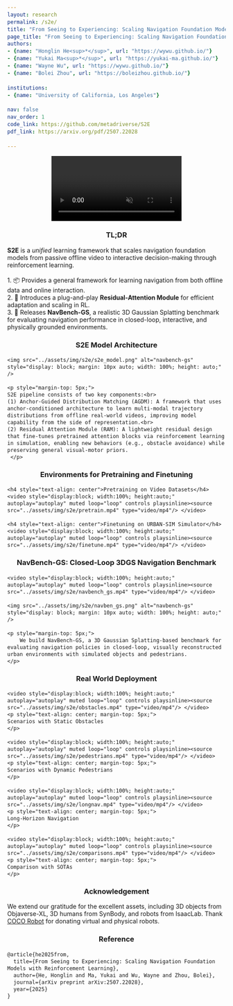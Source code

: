 ```yaml
---
layout: research
permalink: /s2e/
title: "From Seeing to Experiencing: Scaling Navigation Foundation Models with Reinforcement Learning"
page_title: "From Seeing to Experiencing: Scaling Navigation Foundation Models with Reinforcement Learning"
authors:
- {name: "Honglin He<sup>*</sup>", url: "https://wywu.github.io/"}
- {name: "Yukai Ma<sup>*</sup>", url: "https://yukai-ma.github.io/"}
- {name: "Wayne Wu", url: "https://wywu.github.io/"}
- {name: "Bolei Zhou", url: "https://boleizhou.github.io/"}

institutions:
- {name: "University of California, Los Angeles"}

nav: false
nav_order: 1
code_link: https://github.com/metadriverse/S2E
pdf_link: https://arxiv.org/pdf/2507.22028

---
```

<div class="video-container">
  <video loop autoplay muted playsinline src="../assets/img/s2e/s2e.mp4"></video>
</div>

<div class="research-section">
    <h3 style="text-align: center">TL;DR</h3>
    <ul style="list-style-type: none; padding-left: 0;">
      <strong>S2E</strong> is a <em>unified</em> learning framework that scales navigation foundation models from passive offline video to interactive decision-making through reinforcement learning.<br><br>
    1. 📦 Provides a general framework for learning navigation from both offline data and online interaction.<br>
    2. 🔌 Introduces a plug-and-play <strong>Residual-Attention Module</strong> for efficient adaptation and scaling in RL.<br>
    3. 🧭 Releases <strong>NavBench-GS</strong>, a realistic 3D Gaussian Splatting benchmark for evaluating navigation performance in closed-loop, interactive, and physically grounded environments.
  </ul>
</div>


<div class="research-section">
    <h3 style="text-align: center">S2E Model Architecture</h3>
  
    <img src="../assets/img/s2e/s2e_model.png" alt="navbench-gs" style="display: block; margin: 10px auto; width: 100%; height: auto;" />
    
    <p style="margin-top: 5px;">
    S2E pipeline consists of two key components:<br>
    (1) Anchor-Guided Distribution Matching (AGDM): A framework that uses anchor-conditioned architecture to learn multi-modal trajectory distributions from offline real-world videos, improving model capability from the side of representation.<br>
    (2) Residual Attention Module (RAM): A lightweight residual design that fine-tunes pretrained attention blocks via reinforcement learning in simulation, enabling new behaviors (e.g., obstacle avoidance) while preserving general visual-motor priors.
     </p>
</div>

<div class="research-section">
    <h3 style="text-align: center">Environments for Pretraining and Finetuning</h3>

    <h4 style="text-align: center">Pretraining on Video Datasets</h4>
    <video style="display:block; width:100%; height:auto;" autoplay="autoplay" muted loop="loop" controls playsinline><source src="../assets/img/s2e/pretrain.mp4" type="video/mp4"/> </video>

    <h4 style="text-align: center">Finetuning on URBAN-SIM Simulator</h4>
    <video style="display:block; width:100%; height:auto;" autoplay="autoplay" muted loop="loop" controls playsinline><source src="../assets/img/s2e/finetune.mp4" type="video/mp4"/> </video>
    
</div>


<div class="research-section">
    <h3 style="text-align: center">NavBench-GS: Closed-Loop 3DGS Navigation Benchmark</h3>
    
    <video style="display:block; width:100%; height:auto;" autoplay="autoplay" muted loop="loop" controls playsinline><source src="../assets/img/s2e/navbench_gs.mp4" type="video/mp4"/> </video>

    <img src="../assets/img/s2e/navben_gs.png" alt="navbench-gs" style="display: block; margin: 10px auto; width: 100%; height: auto;" />

    <p style="margin-top: 5px;">
        We build NavBench-GS, a 3D Gaussian Splatting-based benchmark for evaluating navigation policies in closed-loop, visually reconstructed urban environments with simulated objects and pedestrians.
    </p>
    
</div>

<div class="research-section">
    <h3 style="text-align: center">Real World Deployment</h3>

    <video style="display:block; width:100%; height:auto;" autoplay="autoplay" muted loop="loop" controls playsinline><source src="../assets/img/s2e/obstacles.mp4" type="video/mp4"/> </video>
    <p style="text-align: center; margin-top: 5px;">
    Scenarios with Static Obstacles
    </p>
    
    <video style="display:block; width:100%; height:auto;" autoplay="autoplay" muted loop="loop" controls playsinline><source src="../assets/img/s2e/pedestrians.mp4" type="video/mp4"/> </video>
    <p style="text-align: center; margin-top: 5px;">
    Scenarios with Dynamic Pedestrians
    </p>

    <video style="display:block; width:100%; height:auto;" autoplay="autoplay" muted loop="loop" controls playsinline><source src="../assets/img/s2e/longnav.mp4" type="video/mp4"/> </video>
    <p style="text-align: center; margin-top: 5px;">
    Long-Horizon Navigation
    </p>

    <video style="display:block; width:100%; height:auto;" autoplay="autoplay" muted loop="loop" controls playsinline><source src="../assets/img/s2e/comparisons.mp4" type="video/mp4"/> </video>
    <p style="text-align: center; margin-top: 5px;">
    Comparison with SOTAs
    </p>
    
</div>



<div class="research-section">
<h3 style="text-align: center">Acknowledgement</h3>
<p>
We extend our gratitude for the excellent assets, including 3D objects from Objaverse-XL, 3D humans from SynBody, and robots from IsaacLab. Thank <a href="https://www.cocodelivery.com/" target="_blank">COCO Robot</a> for donating virtual and physical robots.
</p>
</div>


<div class="research-section">
<h3 style="text-align: center">Reference</h3>

<pre><code class="language-plain">@article{he2025from,
  title={From Seeing to Experiencing: Scaling Navigation Foundation Models with Reinforcement Learning},
  author={He, Honglin and Ma, Yukai and Wu, Wayne and Zhou, Bolei},
  journal={arXiv preprint arXiv:2507.22028},
  year={2025}
}
</code></pre>
</div>


<style>
.custom-heading {
  font-size: 1.5em;
  font-weight: bold;
  margin-bottom: 10px; /* Adjust this value as needed */
}
.white-background {
    background-color: white;
    display: block; /* Changed from inline-block if you want it to take the full width available */
    width: 100%; /* Ensures it takes the full width of its parent container */
    overflow: hidden; /* This will prevent any overflow outside this div */
    padding: 10px;
}
.white-background img {
    width: 100%; /* Makes the image responsive */
    height: auto; /* Keeps the image's aspect ratio intact */
}
.logo {
    display: inline; /* Changed from inline-block if you want it to take the full width available */
    width: 100%; /* Ensures it takes the full width of its parent container */
    overflow: hidden; /* This will prevent any overflow outside this div */
    padding: 10px;
}
.logo img {
    width: 100%; /* Makes the image responsive */
    height: auto; /* Keeps the image's aspect ratio intact */
}
.video-grid {
    display: grid;
    grid-template-columns: 1fr 1fr; /* Creates two columns */
    grid-gap: 20px; /* Space between videos */
}
.video iframe {
    width: 100%; /* Ensures iframe takes the full width of the container */
    height: 250px; /* Fixed height for all videos */
}

.video-container {
  position: relative;
  max-width: 100%; /* Adjust this value to control the maximum width of the video container */
  margin: 0px auto 0; /* Optional: center the video container horizontally */
}

.video-container video {
  display: block;
  margin: 0 auto;
  max-width: 100%;
  max-height: 100%;
}

@media (max-width: 600px) {
    .video-grid {
        grid-template-columns: 1fr; /* Stacks videos into a single column on small screens */
    }
}
.gif img {
    width: 100%; /* Ensures the GIFs fill the cells */
    height: auto; /* Maintains the aspect ratio */
}
</style>



